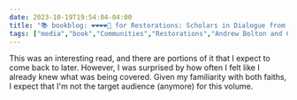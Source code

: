 ```yaml
---
date: 2023-10-19T19:54:04-04:00
title: "📚 bookblog: ❤️❤️❤️❤️🖤 for Restorations: Scholars in Dialogue from Community of Christ and The Church of Jesus Christ of Latter-day Saints, by Andrew Bolton and Casey Paul Griffiths"
tags: ["media","book","Communities","Restorations","Andrew Bolton and Casey Paul Griffiths","Community of Christ","Church of Jesus Christ of Latter-day Saints","Andrew Bolton","Casey Paul Griffiths"]
---
```


This was an interesting read, and there are portions of it that I expect to come back to later. However, I was surprised by how often I felt like I already knew what was being covered. Given my familiarity with both faiths, I expect that I'm not the target audience (anymore) for this volume.